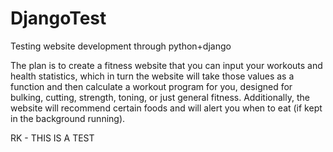 # DjangoTest
Testing website development through python+django 

The plan is to create a fitness website that you can input your workouts and health statistics, which in turn the website will take those values as a function and then calculate a workout program for you, designed for bulking, cutting, strength, toning, or just general fitness. Additionally, the website will recommend certain foods and will alert you when to eat (if kept in the background running). 

RK - THIS IS A TEST
